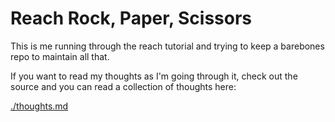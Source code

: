 # Reach Rock, Paper, Scissors

This is me running through the reach tutorial and trying to keep a barebones
repo to maintain all that.

If you want to read my thoughts as I'm going through it, check out the source
and you can read a collection of thoughts here:

[./thoughts.md](Thoughts)
